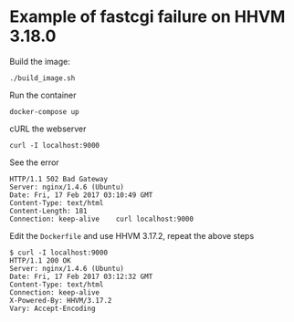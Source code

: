 # Example of fastcgi failure on HHVM 3.18.0

Build the image:

    ./build_image.sh

Run the container

    docker-compose up

cURL the webserver

    curl -I localhost:9000

See the error

    HTTP/1.1 502 Bad Gateway
    Server: nginx/1.4.6 (Ubuntu)
    Date: Fri, 17 Feb 2017 03:10:49 GMT
    Content-Type: text/html
    Content-Length: 181
    Connection: keep-alive    curl localhost:9000

Edit the `Dockerfile` and use HHVM 3.17.2, repeat the above steps

    $ curl -I localhost:9000
    HTTP/1.1 200 OK
    Server: nginx/1.4.6 (Ubuntu)
    Date: Fri, 17 Feb 2017 03:12:32 GMT
    Content-Type: text/html
    Connection: keep-alive
    X-Powered-By: HHVM/3.17.2
    Vary: Accept-Encoding
